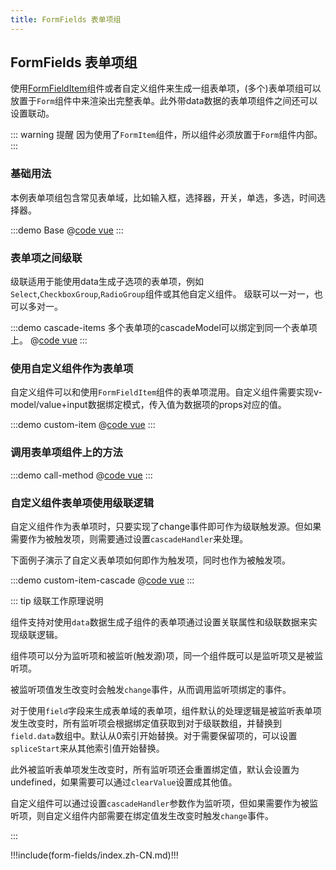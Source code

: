 ```yaml
---
title: FormFields 表单项组
---
```

## FormFields 表单项组

使用[FormFieldItem](./form-field-item)组件或者自定义组件来生成一组表单项，(多个)表单项组可以放置于`Form`组件中来渲染出完整表单。此外带data数据的表单项组件之间还可以设置联动。

::: warning 提醒
因为使用了`FormItem`组件，所以组件必须放置于`Form`组件内部。
:::

### 基础用法

本例表单项组包含常见表单域，比如输入框，选择器，开关，单选，多选，时间选择器。

:::demo Base
@[code vue](@demo/form-fields/Base.vue)
:::

### 表单项之间级联

级联适用于能使用data生成子选项的表单项，例如`Select`,`CheckboxGroup`,`RadioGroup`组件或其他自定义组件。
级联可以一对一，也可以多对一。

:::demo cascade-items 多个表单项的cascadeModel可以绑定到同一个表单项上。
@[code vue](@demo/form-fields/cascade-items.vue)
:::

### 使用自定义组件作为表单项

自定义组件可以和使用`FormFieldItem`组件的表单项混用。自定义组件需要实现v-model/value+input数据绑定模式，传入值为数据项的props对应的值。

:::demo custom-item 
@[code vue](@demo/form-fields/custom-item.vue)
:::

### 调用表单项组件上的方法

:::demo call-method
@[code vue](@demo/form-fields/call-method.vue)
:::

### 自定义组件表单项使用级联逻辑 <Badge text="高阶" type="warn"/>

自定义组件作为表单项时，只要实现了change事件即可作为级联触发源。但如果需要作为被触发项，则需要通过设置`cascadeHandler`来处理。

下面例子演示了自定义表单项如何即作为触发项，同时也作为被触发项。

:::demo custom-item-cascade 
@[code vue](@demo/form-fields/custom-item-cascade.vue)
:::

::: tip 级联工作原理说明
<p>组件支持对使用<code>data</code>数据生成子组件的表单项通过设置关联属性和级联数据来实现级联逻辑。</p>
<p>组件项可以分为监听项和被监听(触发源)项，同一个组件既可以是监听项又是被监听项。 </p>
<p>被监听项值发生改变时会触发<code>change</code>事件，从而调用监听项绑定的事件。</p>
<p>对于使用<code>field</code>字段来生成表单域的表单项，组件默认的处理逻辑是被监听表单项发生改变时，所有监听项会根据绑定值获取到对于级联数组，并替换到<code>field.data</code>数组中。默认从0索引开始替换。对于需要保留项的，可以设置<code>spliceStart</code>来从其他索引值开始替换。</p>
<p>此外被监听表单项发生改变时，所有监听项还会重置绑定值，默认会设置为undefined，如果需要可以通过<code>clearValue</code>设置成其他值。</p>
<p>自定义组件可以通过设置<code>cascadeHandler</code>参数作为监听项，但如果需要作为被监听项，则自定义组件内部需要在绑定值发生改变时触发<code>change</code>事件。</p>
:::

!!!include(form-fields/index.zh-CN.md)!!!